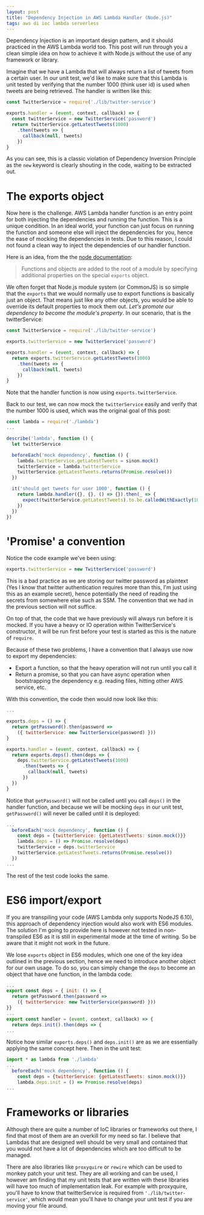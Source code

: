 ```yaml
---
layout: post
title: "Dependency Injection in AWS Lambda Handler (Node.js)"
tags: aws di ioc lambda serverless
---
```


Dependency Injection is an important design pattern, and it should practiced in the AWS Lambda world too.
This post will run through you a clean simple idea on how to achieve it with Node.js without the use
of any framework or library.

Imagine that we have a Lambda that will always return a list of tweets from a certain user.
In our unit test, we'd like to make sure that this Lambda is unit tested by verifying that
the number 1000 (think user id) is used when tweets are being retrieved. The handler is
written like this:

```javascript
const TwitterService = require('./lib/twitter-service')

exports.handler = (event, context, callback) => {
  const twitterService = new TwitterService('password')
  return twitterService.getLatestTweets(1000)
    .then(tweets => {
      callback(null, tweets)
    })
}
```

As you can see, this is a classic violation of Dependency Inversion Principle as the `new` keyword is
clearly shouting in the code, waiting to be extracted out.

# The exports object

Now here is the challenge. AWS Lambda handler function is an entry point for both injecting the
dependencies and running the function. This
is a unique condition. In an ideal world, your function can just focus on running
the function and someone else will inject the dependencies for you, hence the ease of mocking
the dependencies in tests. Due to this reason, I could not found a clean way to inject
the dependencies of our handler function.

Here is an idea, from the the [node documentation](https://nodejs.org/api/modules.html#modules_modules):

> Functions and objects are added to the root of a module by specifying additional properties on the special `exports` object.

We often forget that Node.js module system (or CommonJS) is so simple that the `exports` that we would normally use
to export functions is basically just an object. That means just like any other objects, you would
be able to override its default properties to mock them out. *Let's promote our
dependency to become the module's property*.
In our scenario, that is the twitterService:

```javascript
const TwitterService = require('./lib/twitter-service')

exports.twitterService = new TwitterService('password')

exports.handler = (event, context, callback) => {
  return exports.twitterService.getLatestTweets(1000)
    .then(tweets => {
      callback(null, tweets)
    })
}
```

Note that the handler function is now using `exports.twitterService`.

Back to our test, we can now mock the `twitterService` easily and verify that
the number 1000 is used, which was the original goal of this post:

```javascript
const lambda = require('./lambda')
...

describe('lambda', function () { 
  let twitterService

  beforeEach('mock dependency', function () {
    lambda.twitterService.getLatestTweets = sinon.mock()
    twitterService = lambda.twitterService
    twitterService.getLatestTweets.returns(Promise.resolve())
  })

  it('should get tweets for user 1000', function () {
    return lambda.handler({}, {}, () => {}).then(_ => {
      expect(twitterService.getLatestTweets).to.be.calledWithExactly(1000)
    })
  })
})
```

# 'Promise' a convention

Notice the code example we've been using:

```javascript
exports.twitterService = new TwitterService('password')
```

This is a bad practice as we are storing our twitter password as plaintext (Yes I know that twitter
authentication requires more than this, I'm just using this as an example secret), hence potentially
the need of reading the secrets from somewhere else such as SSM. The convention that we had 
in the previous section will not suffice.

On top of that, the code that we have previously will always run before it is mocked. If you have a
heavy or IO operation within TwitterService's constructor, it will be run first before your test is started as
this is the nature of `require`. 

Because of these two problems, I have a convention that I always use now to export my dependencies:

* Export a function, so that the heavy operation will not run until you call it
* Return a promise, so that you can have async operation when bootstrapping the dependency e.g. reading files, hitting other AWS service, etc.

With this convention, the code then would now look like this:

```javascript
...

exports.deps = () => {
  return getPassword().then(password =>
    ({ twitterService: new TwitterService(password) }))
}

exports.handler = (event, context, callback) => {
  return exports.deps().then(deps => {
    deps.twitterService.getLatestTweets(1000)
      .then(tweets => {
        callback(null, tweets)
      })
  })
}
```

Notice that `getPassword()` will not be called until you call `deps()` in the handler function, and
because we will be mocking `deps` in our unit test, `getPassword()` will never be called until it is
deployed:

```javascript
...
  beforeEach('mock dependency', function () {
    const deps = {twitterService: {getLatestTweets: sinon.mock()}}
    lambda.deps = () => Promise.resolve(deps)
    twitterService = deps.twitterService
    twitterService.getLatestTweets.returns(Promise.resolve())
  })
...
```

The rest of the test code looks the same.

# ES6 import/export

If you are transpiling your code (AWS Lambda only supports NodeJS 6.10),
this approach of dependency injection would also work with ES6 modules. The solution
I'm going to provide here is however not tested in non-transpiled ES6 as it is still
in experimental mode at the time of writing. So be aware that it might not work in the
future.

We lose `exports` object in ES6 modules, which one one of the key idea outlined in the
previous section, hence we need to introduce another object for our own usage.
To do so, you can simply change the `deps` to become an object that have one function,
in the lambda code:

```javascript
...
export const deps = { init: () => {
  return getPassword.then(password =>
    ({ twitterService: new TwitterService(password) }))
}}
...
export const handler = (event, context, callback) => {
  return deps.init().then(deps => {
...
```

Notice how similar `exports.deps()` and `deps.init()` are as we are essentially applying
the same concept here. Then in the unit test:

```javascript
import * as lambda from './lambda'
...
  beforeEach('mock dependency', function () {
    const deps = {twitterService: {getLatestTweets: sinon.mock()}}
    lambda.deps.init = () => Promise.resolve(deps)
...
```

# Frameworks or libraries
Although there are quite a number of IoC libraries or frameworks out there, I find that
most of them are an overkill for my need so far. I believe that Lambdas that are designed
well should be very small and contained that you would not have a lot of dependencies which are
too difficult to be managed.

There are also libraries like `proxyquire` or `rewire` which can be used to monkey patch your unit test.
They are all working and can be used, I however am finding that my unit tests that are written with
these libraries will have too much of implementation leak.
For example with proxyquire,
you'll have to know that twitterService is required from `'./lib/twitter-service'`, which
would mean you'll have to change your unit test if you are moving your file around.
